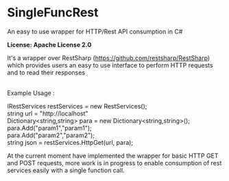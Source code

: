 # SingleFuncRest
An easy to use wrapper for HTTP/Rest API consumption in C#

<b>License: Apache License 2.0</b>

It's a wrapper over RestSharp (https://github.com/restsharp/RestSharp) which provides users an easy to use interface to perform HTTP requests and to read their responses 

<br/>
Example Usage : 

 IRestServices restServices = new RestServices();<br/>
 string url = "http://localhost" <br/>
 Dictionary<string,string> para = new Dictionary<string,string>(); <br/>
 para.Add("param1","param1"); <br/>
 para.Add("param2","param2");<br/>
 string json = restServices.HttpGet(url, para);<br/>
 

At the current moment have implemented the wrapper for basic HTTP GET and POST requests, more work is in progress to enable consumption of rest services easily with a single function call.
